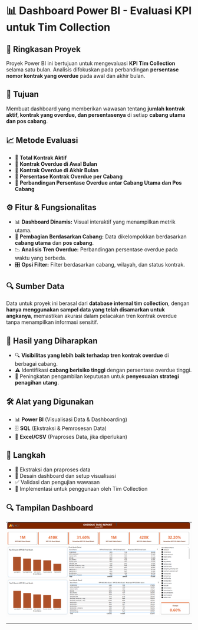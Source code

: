# 📊 Dashboard Power BI - Evaluasi KPI untuk Tim Collection

## 📌 Ringkasan Proyek
Proyek Power BI ini bertujuan untuk mengevaluasi **KPI Tim Collection** selama satu bulan. Analisis difokuskan pada perbandingan **persentase nomor kontrak yang overdue** pada awal dan akhir bulan.

## 🎯 Tujuan
Membuat dashboard yang memberikan wawasan tentang **jumlah kontrak aktif, kontrak yang overdue, dan persentasenya** di setiap **cabang utama dan pos cabang**.

## 📈 Metode Evaluasi
- 🔹 **Total Kontrak Aktif**
- 🔹 **Kontrak Overdue di Awal Bulan**
- 🔹 **Kontrak Overdue di Akhir Bulan**
- 🔹 **Persentase Kontrak Overdue per Cabang**
- 🔹 **Perbandingan Persentase Overdue antar Cabang Utama dan Pos Cabang**

## ⚙️ Fitur & Fungsionalitas
- 📊 **Dashboard Dinamis:** Visual interaktif yang menampilkan metrik utama.
- 🏢 **Pembagian Berdasarkan Cabang:** Data dikelompokkan berdasarkan **cabang utama** dan **pos cabang**.
- 📉 **Analisis Tren Overdue:** Perbandingan persentase overdue pada waktu yang berbeda.
- 🎛️ **Opsi Filter:** Filter berdasarkan cabang, wilayah, dan status kontrak.

## 🔍 Sumber Data
Data untuk proyek ini berasal dari **database internal tim collection**, dengan **hanya menggunakan sampel data yang telah disamarkan untuk angkanya**, memastikan akurasi dalam pelacakan tren kontrak overdue tanpa menampilkan informasi sensitif.

## 🎯 Hasil yang Diharapkan
- 🔍 **Visibilitas yang lebih baik terhadap tren kontrak overdue** di berbagai cabang.
- ⚠️ Identifikasi **cabang berisiko tinggi** dengan persentase overdue tinggi.
- 📢 Peningkatan pengambilan keputusan untuk **penyesuaian strategi penagihan utang**.

## 🛠️ Alat yang Digunakan
- 📊 **Power BI** (Visualisasi Data & Dashboarding)
- 🗄️ **SQL** (Ekstraksi & Pemrosesan Data)
- 📂 **Excel/CSV** (Praproses Data, jika diperlukan)

## 🚀 Langkah 
- 🔄 Ekstraksi dan praproses data
- 🎨 Desain dashboard dan setup visualisasi
- ✅ Validasi dan pengujian wawasan
- 🚀 Implementasi untuk penggunaan oleh Tim Collection

## 🔍 Tampilan Dashboard

![Dashboard](Images/DashboardOD.png)

---


